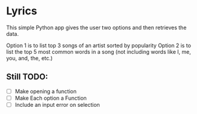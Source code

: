 # Lyrics
This simple Python app gives the user two options and then retrieves the data.

Option 1 is to list top 3 songs of an artist sorted by popularity
Option 2 is to list the top 5 most common words in a song (not including words like I, me, you, and, the, etc.)

## Still TODO:

- [ ] Make opening a function
- [ ] Make Each option a Function
- [ ] Include an input error on selection